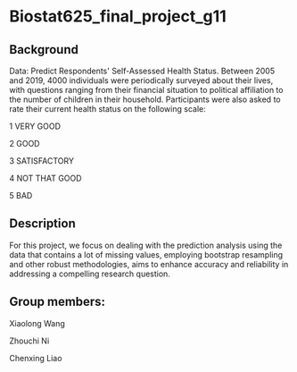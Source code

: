 # Biostat625_final_project_g11

## Background
Data: Predict Respondents' Self-Assessed Health Status. Between 2005 and 2019, 4000 individuals were periodically surveyed about their lives, with questions ranging from their financial situation to political affiliation to the number of children in their household. Participants were also asked to rate their current health status on the following scale:

1 VERY GOOD

2 GOOD

3 SATISFACTORY

4 NOT THAT GOOD

5 BAD

## Description
For this project, we focus on dealing with the prediction analysis using the data that contains a lot of missing values, employing bootstrap resampling and other robust methodologies, aims to enhance accuracy and reliability in addressing a compelling research question.

## Group members: 
 Xiaolong Wang
 
 Zhouchi Ni

 Chenxing Liao
